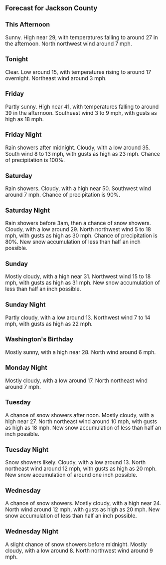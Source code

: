 <div>
   <h2>Forecast for Jackson County</h2>
   <p>
      <div style="font-size:120%">
         <h3>This Afternoon</h3>Sunny. High near 29, with temperatures falling to around 27 in the afternoon. North northwest wind around 7 mph.<br></div>
   </p>
   <p>
      <div style="font-size:120%">
         <h3>Tonight</h3>Clear. Low around 15, with temperatures rising to around 17 overnight. Northeast wind around 3 mph.<br></div>
   </p>
   <p>
      <div style="font-size:120%">
         <h3>Friday</h3>Partly sunny. High near 41, with temperatures falling to around 39 in the afternoon. Southeast wind 3 to 9 mph, with gusts
         as high as 18 mph.<br></div>
   </p>
   <p>
      <div style="font-size:120%">
         <h3>Friday Night</h3>Rain showers after midnight. Cloudy, with a low around 35. South wind 8 to 13 mph, with gusts as high as 23 mph. Chance of
         precipitation is 100%.<br></div>
   </p>
   <p>
      <div style="font-size:120%">
         <h3>Saturday</h3>Rain showers. Cloudy, with a high near 50. Southwest wind around 7 mph. Chance of precipitation is 90%.<br></div>
   </p>
   <p>
      <div style="font-size:120%">
         <h3>Saturday Night</h3>Rain showers before 3am, then a chance of snow showers. Cloudy, with a low around 29. North northwest wind 5 to 18 mph, with
         gusts as high as 30 mph. Chance of precipitation is 80%. New snow accumulation of less than half an inch possible.<br></div>
   </p>
   <p>
      <div style="font-size:120%">
         <h3>Sunday</h3>Mostly cloudy, with a high near 31. Northwest wind 15 to 18 mph, with gusts as high as 31 mph. New snow accumulation of less
         than half an inch possible.<br></div>
   </p>
   <p>
      <div style="font-size:120%">
         <h3>Sunday Night</h3>Partly cloudy, with a low around 13. Northwest wind 7 to 14 mph, with gusts as high as 22 mph.<br></div>
   </p>
   <p>
      <div style="font-size:120%">
         <h3>Washington's Birthday</h3>Mostly sunny, with a high near 28. North wind around 6 mph.<br></div>
   </p>
   <p>
      <div style="font-size:120%">
         <h3>Monday Night</h3>Mostly cloudy, with a low around 17. North northeast wind around 7 mph.<br></div>
   </p>
   <p>
      <div style="font-size:120%">
         <h3>Tuesday</h3>A chance of snow showers after noon. Mostly cloudy, with a high near 27. North northeast wind around 10 mph, with gusts as
         high as 18 mph. New snow accumulation of less than half an inch possible.<br></div>
   </p>
   <p>
      <div style="font-size:120%">
         <h3>Tuesday Night</h3>Snow showers likely. Cloudy, with a low around 13. North northeast wind around 12 mph, with gusts as high as 20 mph. New snow
         accumulation of around one inch possible.<br></div>
   </p>
   <p>
      <div style="font-size:120%">
         <h3>Wednesday</h3>A chance of snow showers. Mostly cloudy, with a high near 24. North wind around 12 mph, with gusts as high as 20 mph. New
         snow accumulation of less than half an inch possible.<br></div>
   </p>
   <p>
      <div style="font-size:120%">
         <h3>Wednesday Night</h3>A slight chance of snow showers before midnight. Mostly cloudy, with a low around 8. North northwest wind around 9 mph.<br></div>
   </p>
</div>